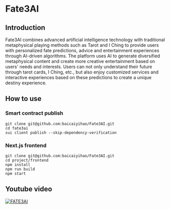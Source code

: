 # Fate3AI

## Introduction
Fate3AI combines advanced artificial intelligence technology with traditional metaphysical playing methods such as Tarot and I Ching to provide users with personalized fate predictions, advice and entertainment experiences through AI-driven algorithms. The platform uses AI to generate diversified metaphysical content and create more creative entertainment based on users' needs and interests. Users can not only understand their future through tarot cards, I Ching, etc., but also enjoy customized services and interactive experiences based on these predictions to create a unique destiny experience.

## How to use
### Smart contract publish
```
git clone git@github.com:baicaiyihao/Fate3AI.git
cd fate3ai
sui client publish --skip-dependency-verification
```
### Next.js frontend
```
git clone git@github.com:baicaiyihao/Fate3AI.git
cd project/frontend
npm install
npm run build
npm start
```

## Youtube video
[![FATE3AI](https://res.cloudinary.com/marcomontalbano/image/upload/v1739115684/video_to_markdown/images/youtube--WkIPojLI_uw-c05b58ac6eb4c4700831b2b3070cd403.jpg)](https://www.youtube.com/watch?v=WkIPojLI_uw "FATE3AI")

